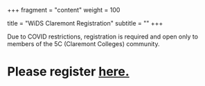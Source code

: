 +++
fragment = "content"
weight = 100

title = "WiDS Claremont Registration"
subtitle = ""
+++

Due to COVID restrictions, registration is required and open only to members of the 5C (Claremont Colleges) community.  

<h1>Please register <a href= "https://forms.gle/u1tdLkg3raJJMuwS9" target = "_blank">here.</a></h1>

